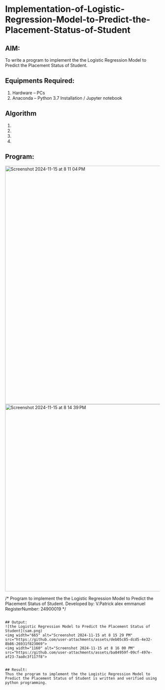 # Implementation-of-Logistic-Regression-Model-to-Predict-the-Placement-Status-of-Student

## AIM:
To write a program to implement the the Logistic Regression Model to Predict the Placement Status of Student.

## Equipments Required:
1. Hardware – PCs
2. Anaconda – Python 3.7 Installation / Jupyter notebook

## Algorithm
1. 
2. 
3. 
4. 

## Program:
<img width="773" alt="Screenshot 2024-11-15 at 8 11 04 PM" src="https://github.com/user-attachments/assets/802911fe-178a-4e04-aa30-c294590b0e63">

<img width="607" alt="Screenshot 2024-11-15 at 8 14 39 PM" src="https://github.com/user-attachments/assets/db063d52-139f-408d-bf0f-4c7a056c17d6">

/*
Program to implement the the Logistic Regression Model to Predict the Placement Status of Student.
Developed by: V.Patrick alex emmanuel
RegisterNumber: 24900019
*/
```

## Output:
![the Logistic Regression Model to Predict the Placement Status of Student](sam.png)
<img width="665" alt="Screenshot 2024-11-15 at 8 15 29 PM" src="https://github.com/user-attachments/assets/deb05c85-dcd5-4e32-8b86-26931f823069">
<img width="1160" alt="Screenshot 2024-11-15 at 8 16 00 PM" src="https://github.com/user-attachments/assets/ba84959f-09cf-497e-af23-7aa0c3f117f8">


## Result:
Thus the program to implement the the Logistic Regression Model to Predict the Placement Status of Student is written and verified using python programming.

